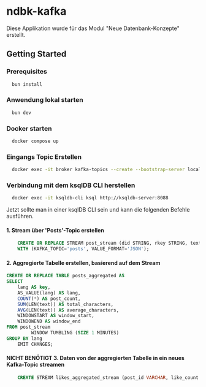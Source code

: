 # ndbk-kafka

Diese Applikation wurde für das Modul "Neue Datenbank-Konzepte" erstellt.

## Getting Started

### Prerequisites
```bash
  bun install
```

### Anwendung lokal starten

```bash
  bun dev
```

### Docker starten
```bash
  docker compose up
```

### Eingangs Topic Erstellen
```bash
  docker exec -it broker kafka-topics --create --bootstrap-server localhost:9092 --replication-factor 1 --partitions 1 --topic posts
```

### Verbindung mit dem ksqlDB CLI herstellen
```bash
  docker exec -it ksqldb-cli ksql http://ksqldb-server:8088
```

Jetzt sollte man in einer ksqlDB CLI sein und kann die folgenden Befehle ausführen.

#### 1. Stream über 'Posts'-Topic erstellen
```sql
    CREATE OR REPLACE STREAM post_stream (did STRING, rkey STRING, text STRING, lang STRING)
    WITH (KAFKA_TOPIC='posts', VALUE_FORMAT='JSON');
```

#### 2. Aggregierte Tabelle erstellen, basierend auf dem Stream
```sql
CREATE OR REPLACE TABLE posts_aggregated AS
SELECT
    lang AS key,
    AS_VALUE(lang) AS lang,
    COUNT(*) AS post_count,
    SUM(LEN(text)) AS total_characters,
    AVG(LEN(text)) AS average_characters,
    WINDOWSTART AS window_start,
    WINDOWEND AS window_end
FROM post_stream
         WINDOW TUMBLING (SIZE 1 MINUTES)
GROUP BY lang
    EMIT CHANGES;
```

#### NICHT BENÖTIGT 3. Daten von der aggregierten Tabelle in ein neues Kafka-Topic streamen
```sql
    CREATE STREAM likes_aggregated_stream (post_id VARCHAR, like_count BIGINT) WITH (kafka_topic='likes_aggregated_topic', value_format='json');
```
